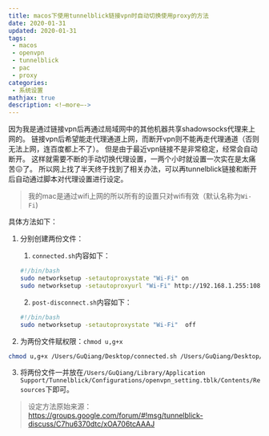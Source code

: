 ```yaml
---
title: macos下使用tunnelblick链接vpn时自动切换使用proxy的方法
date: 2020-01-31
updated: 2020-01-31
tags:
 - macos
 - openvpn
 - tunnelblick
 - pac
 - proxy
categories:
 - 系统设置
mathjax: true
description: <!—more—->
---
```


因为我是通过链接vpn后再通过局域网中的其他机器共享shadowsocks代理来上网的。
链接vpn后希望能走代理通道上网，而断开vpn则不能再走代理通道（否则无法上网，连百度都上不了）。
但是由于最近vpn链接不是非常稳定，经常会自动断开。
这样就需要不断的手动切换代理设置，一两个小时就设置一次实在是太痛苦😖了。
所以网上找了半天终于找到了相关办法，可以再tunnelblick链接和断开后自动通过脚本对代理设置进行设定。

> 我的mac是通过wifi上网的所以所有的设置只对wifi有效（默认名称为`Wi-Fi`)

具体方法如下：

1. 分别创建两份文件：

    1. `connected.sh`内容如下：
    ```bash
    #!/bin/bash
    sudo networksetup -setautoproxystate "Wi-Fi" on
    sudo networksetup -setautoproxyurl "Wi-Fi" http://192.168.1.255:1080/pac on
    ```
  
    2. `post-disconnect.sh`内容如下：
    ```bash
    #!/bin/bash
    sudo networksetup -setautoproxystate "Wi-Fi"  off
    ```
  
2. 为两份文件赋权限：`chmod u,g+x`
  ```bash
  chmod u,g+x /Users/GuQiang/Desktop/connected.sh /Users/GuQiang/Desktop/post-disconnect.sh
  ```
3. 将两份文件一并放在`/Users/GuQiang/Library/Application Support/Tunnelblick/Configurations/openvpn_setting.tblk/Contents/Resources`下即可。

> 设定方法原始来源：https://groups.google.com/forum/#!msg/tunnelblick-discuss/C7hu6370dtc/xOA706tcAAAJ
